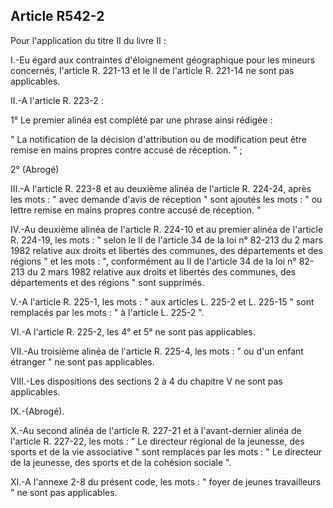 ## Article R542-2

Pour l'application du titre II du livre II :

I.-Eu égard aux contraintes d'éloignement géographique pour les mineurs concernés, l'article R. 221-13 et le
II de l'article R. 221-14 ne sont pas applicables.

II.-A l'article R. 223-2 :

1° Le premier alinéa est complété par une phrase ainsi rédigée :

" La notification de la décision d'attribution ou de modification peut être remise en mains propres contre
accusé de réception. " ;

2° (Abrogé)


III.-A l'article R. 223-8 et au deuxième alinéa de l'article R. 224-24, après les mots : " avec demande d'avis
de réception " sont ajoutés les mots : " ou lettre remise en mains propres contre accusé de réception. "

IV.-Au deuxième alinéa de l'article R. 224-10 et au premier alinéa de l'article R. 224-19, les mots : " selon
le II de l'article 34 de la loi n° 82-213 du 2 mars 1982 relative aux droits et libertés des communes, des
départements et des régions " et les mots : ", conformément au II de l'article 34 de la loi n° 82-213 du 2 mars
1982 relative aux droits et libertés des communes, des départements et des régions " sont supprimés.

V.-A l'article R. 225-1, les mots : " aux articles L. 225-2 et L. 225-15 " sont remplacés par les mots : " à
l'article L. 225-2 ".

VI.-A l'article R. 225-2, les 4° et 5° ne sont pas applicables.

VII.-Au troisième alinéa de l'article R. 225-4, les mots : " ou d'un enfant étranger " ne sont pas applicables.

VIII.-Les dispositions des sections 2 à 4 du chapitre V ne sont pas applicables.

IX.-(Abrogé).

X.-Au second alinéa de l'article R. 227-21 et à l'avant-dernier alinéa de l'article R. 227-22, les mots : " Le
directeur régional de la jeunesse, des sports et de la vie associative " sont remplacés par les mots : " Le
directeur de la jeunesse, des sports et de la cohésion sociale ".

XI.-A l'annexe 2-8 du présent code, les mots : " foyer de jeunes travailleurs " ne sont pas applicables.

